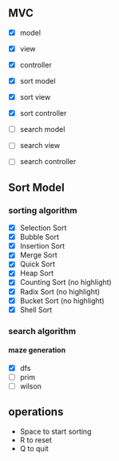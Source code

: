 ## MVC
- [x] model
- [x] view
- [x] controller

- [x] sort model
- [x] sort view
- [x] sort controller

- [ ] search model
- [ ] search view
- [ ] search controller

## Sort Model
### sorting algorithm
- [x] Selection Sort
- [x] Bubble Sort
- [x] Insertion Sort
- [x] Merge Sort
- [x] Quick Sort
- [x] Heap Sort
- [x] Counting Sort (no highlight)
- [x] Radix Sort (no highlight)
- [x] Bucket Sort (no highlight)
- [x] Shell Sort

### search algorithm
#### maze generation
- [x] dfs
- [ ] prim
- [ ] wilson

## operations
- Space to start sorting
- R to reset
- Q to quit
